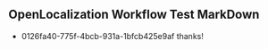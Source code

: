 ## OpenLocalization Workflow Test MarkDown
* 0126fa40-775f-4bcb-931a-1bfcb425e9af thanks!

<!--HONumber=Jul16_HO5-->


